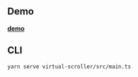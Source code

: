 ## Demo

**[demo](https://github.com/Akryum/vue-virtual-scroller)**


## CLI

```
yarn serve virtual-scroller/src/main.ts
```
